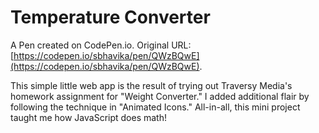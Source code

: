# Temperature Converter

A Pen created on CodePen.io. Original URL: [https://codepen.io/sbhavika/pen/QWzBQwE](https://codepen.io/sbhavika/pen/QWzBQwE).

This simple little web app is the result of trying out Traversy Media's homework assignment for "Weight Converter." I added additional flair by following the technique in "Animated Icons." All-in-all, this mini project taught me how JavaScript does math!